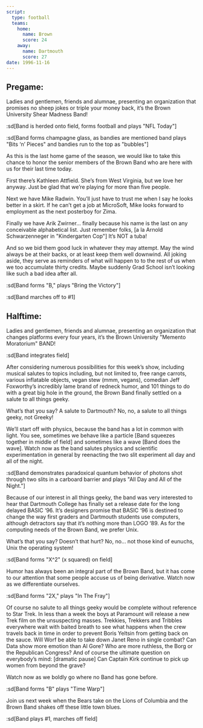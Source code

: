 ```yaml
---
script:
  type: football
  teams:
    home:
      name: Brown
      score: 24
    away:
      name: Dartmouth
      score: 27
date: 1996-11-16
---
```


## Pregame:

Ladies and gentlemen, friends and alumnae, presenting an organization that promises no sheep jokes or triple your money back, it’s the Brown University Shear Madness Band!

:sd[Band is herded onto field, forms football and plays "NFL Today"]

:sd[Band forms champagne glass, as bandies are mentioned band plays "Bits ‘n’ Pieces" and bandies run to the top as "bubbles"]

As this is the last home game of the season, we would like to take this chance to honor the senior members of the Brown Band who are here with us for their last time today.

First there’s Kathleen Attfield. She’s from West Virginia, but we love her anyway. Just be glad that we’re playing for more than five people.

Next we have Mike Radwin. You’ll just have to trust me when I say he looks better in a skirt. If he can’t get a job at MicroSoft, Mike looks forward to employment as the next posterboy for Zima.

Finally we have Arik Zwirner... finally because his name is the last on any conceivable alphabetical list. Just remember folks, [a la Arnold Schwarzenneger in "Kindergarten Cop"] It’s NOT a tuba!

And so we bid them good luck in whatever they may attempt. May the wind always be at their backs, or at least keep them well downwind. All joking aside, they serve as reminders of what will happen to to the rest of us when we too accumulate thirty credits. Maybe suddenly Grad School isn’t looking like such a bad idea after all.

:sd[Band forms "B," plays "Bring the Victory"]

:sd[Band marches off to #1]

## Halftime:

Ladies and gentlemen, friends and alumnae, presenting an organization that changes platforms every four years, it’s the Brown University "Memento Moratorium" BAND!

:sd[Band integrates field]

After considering numerous possibilities for this week’s show, including musical salutes to topics including, but not limited to, free range carrots, various inflatable objects, vegan stew (mmm, vegans), comedian Jeff Foxworthy’s incredibly lame brand of redneck humor, and 101 things to do with a great big hole in the ground, the Brown Band finally settled on a salute to all things geeky.

What’s that you say? A salute to Dartmouth? No, no, a salute to all things geeky, not Greeky!

We’ll start off with physics, because the band has a lot in common with light. You see, sometimes we behave like a particle [Band squeezes together in middle of field] and sometimes like a wave [Band does the wave]. Watch now as the band salutes physics and scientific experimentation in general by reenacting the two slit experiment all day and all of the night.

:sd[Band demonstrates paradoxical quantum behavior of photons shot through two slits in a carboard barrier and plays "All Day and All of the Night."]

Because of our interest in all things geeky, the band was very interested to hear that Dartmouth College has finally set a release date for the long delayed BASIC ‘96. It’s designers promise that BASIC ‘96 is destined to change the way first graders and Dartmouth students use computers, although detractors say that it’s nothing more than LOGO ‘89. As for the computing needs of the Brown Band, we prefer Unix.

What’s that you say? Doesn’t that hurt? No, no... not those kind of eunuchs, Unix the operating system!

:sd[Band forms "X^2" (x squared) on field]

Humor has always been an integral part of the Brown Band, but it has come to our attention that some people accuse us of being derivative. Watch now as we differentiate ourselves.

:sd[Band forms "2X," plays "In The Fray"]

Of course no salute to all things geeky would be complete without reference to Star Trek. In less than a week the boys at Paramount will release a new Trek film on the unsuspecting masses. Trekkies, Trekkers and Tribbles everywhere wait with baited breath to see what happens when the crew travels back in time in order to prevent Boris Yeltsin from getting back on the sauce. Will Worf be able to take down Janet Reno in single combat? Can Data show more emotion than Al Gore? Who are more ruthless, the Borg or the Republican Congress? And of course the ultimate question on everybody’s mind: [dramatic pause] Can Captain Kirk continue to pick up women from beyond the grave?

Watch now as we boldly go where no Band has gone before.

:sd[Band forms "B" plays "Time Warp"]

Join us next week when the Bears take on the Lions of Columbia and the Brown Band shakes off these little town blues.

:sd[Band plays #1, marches off field]
